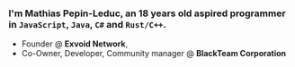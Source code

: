 ### I'm Mathias Pepin-Leduc, an 18 years old aspired programmer in `JavaScript`, `Java`, `C#` and `Rust/C++`. 

- Founder @ **Exvoid Network**,
- Co-Owner, Developer, Community manager  @ **BlackTeam Corporation**
